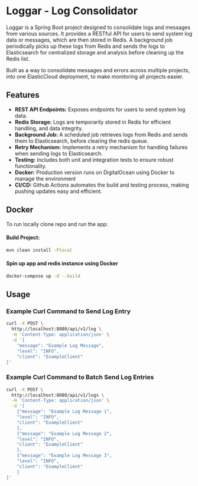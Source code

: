 # Loggar - Log Consolidator

Loggar is a Spring Boot project designed to consolidate logs and messages from various sources. It provides a RESTful API for users to send system log data or messages, which are then stored in Redis. A background job periodically picks up these logs from Redis and sends the logs to Elasticsearch for centralized storage and analysis before cleaning up the Redis list.

Built as a way to consolidate messages and errors across multiple projects, into one ElasticCloud deployment, to make monitoring all projects easier.

## Features

- **REST API Endpoints:** Exposes endpoints for users to send system log data.
- **Redis Storage:** Logs are temporarily stored in Redis for efficient handling, and data integrity.
- **Background Job:** A scheduled job retrieves logs from Redis and sends them to Elasticsearch, before clearing the redis queue.
- **Retry Mechanism:** Implements a retry mechanism for handling failures when sending logs to Elasticsearch.
- **Testing:** Includes both unit and integration tests to ensure robust functionality.
- **Docker:** Production version runs on DigitalOcean using Docker to manage the environment
- **CI/CD:** Github Actions automates the build and testing process, making pushing updates easy and efficient.

## Docker
To run locally clone repo and run the app:

#### Build Project:
```bash
mvn clean install -Plocal
```

#### Spin up app and redis instance using Docker
```bash
docker-compose up -d --build
```

## Usage
### Example Curl Command to Send Log Entry

```bash
curl -X POST \
  http://localhost:8080/api/v1/log \
  -H 'Content-Type: application/json' \
  -d '{
    "message": "Example Log Message",
    "level": "INFO",
    "client": "ExampleClient"
}'
```

### Example Curl Command to Batch Send Log Entries

```bash
curl -X POST \
  http://localhost:8080/api/v1/logs \
  -H 'Content-Type: application/json' \
  -d '[
    {"message": "Example Log Message 1",
	"level": "INFO",
    "client": "ExampleClient" 
    },
    {"message": "Example Log Message 2",
	"level": "INFO",
    "client": "ExampleClient"
    },
    {"message": "Example Log Message 3",
	"level": "INFO",
    "client": "ExampleClient"
    }
]'
```


